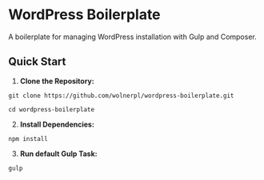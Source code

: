 # WordPress Boilerplate

A boilerplate for managing WordPress installation with Gulp and Composer.

## Quick Start

1. **Clone the Repository:**

```
git clone https://github.com/wolnerpl/wordpress-boilerplate.git
```
```
cd wordpress-boilerplate
```

2. **Install Dependencies:**

```
npm install
```

3. **Run default Gulp Task:**

```
gulp
```